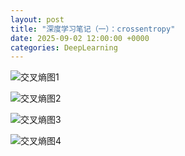 ```yaml
---
layout: post
title: "深度学习笔记（一）：crossentropy"
date: 2025-09-02 12:00:00 +0000
categories: DeepLearning
---
```


![交叉熵图1](https://github.com/user-attachments/assets/d6552967-793d-4def-9125-a066f2743cf7)

![交叉熵图2](https://github.com/user-attachments/assets/e4dd0f0c-c1de-4b7e-ab2e-e1c2e4b1d557)

![交叉熵图3](https://github.com/user-attachments/assets/a5854722-3a4d-48c8-a439-a1f0e5fa7b42)

![交叉熵图4](https://github.com/user-attachments/assets/e6096360-abb1-4395-a256-4019080ed232)
